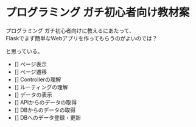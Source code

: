 # プログラミング ガチ初心者向け教材案

プログラミング ガチ初心者向けに教えるにあたって、  
Flaskでまず簡単なWebアプリを作ってもらうのがよいのでは？

と思っている。

- [] ページ表示
- [] ページ遷移
- [] Controllerの理解
- [] ルーティングの理解
- [] データの表示
- [] APIからのデータの取得
- [] DBからのデータの取得
- [] DBへのデータ登録・更新
